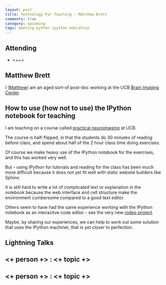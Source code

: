 ```yaml
---
layout: post
title: Technology For Teaching - Matthew Brett
comments: true
category: upcoming
tags: meeting python ipython education
---
```



## Attending

- <++>


## Matthew Brett

I ([Matthew](http://matthew.dynevor.org)) am an aged sort-of post-doc working
at the UCB [Brain Imaging Center](http://bic.berkeley.edu/).

## How to use (how not to use) the IPython notebook for teaching

I am teaching on a course called [practical
neuroimaging](http://practical-neuroimaging.github.io) at UCB.

The course is half-flipped, in that the students do 30 minutes of reading
before class, and spend about half of the 2 hour class time doing exercises.

Of course we make heavy use of the IPython notebook for the exercises, and
this has worked very well.

But - using IPython for tutorials and reading for the class has been much more
difficult  because it does not yet fit well with static website builders like
Sphinx.

It is still hard to write a lot of complicated text or explanation in the
notebook because the web interface and cell structure make the environment
cumbersome compared to a good text editor.

Others seem to have had the same experience working with the IPython notebook
as an interactive code editor - see the very new [rodeo project](
http://blog.yhathq.com/posts/introducing-rodeo.html).

Maybe, by sharing our experiences, we can help to work out some solution that
uses the IPython machiner, that is yet closer to perfection.

## Lightning Talks

## <+ person +> : <+ topic +>

## <+ person +> : <+ topic +>

